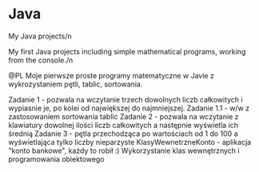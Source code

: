 # Java
My Java projects/n

My first Java projects including simple mathematical programs, working from the console./n

@PL Moje pierwsze proste programy matematyczne w Javie z wykrozystaniem pętli, tablic, sortowania.

Zadanie 1 - pozwala na wczytanie trzech dowolnych liczb całkowitych i wypiasnie je, po kolei od największej do najmniejszej.
Zadanie 1.1 - w/w z zastosowaniem sortowania tablic
Zadanie 2 - pozwala na wczytanie z klawiatury dowolnej ilości liczb całkowitych a następnie wyświetla ich średnią
Zadanie 3 - pętla przechodząca po wartościach od 1 do 100 a wyświetlająca tylko liczby nieparzyste
KlasyWewnetrzneKonto - aplikacja "konto bankowe", każdy to robił :) Wykorzystanie klas wewnętrznych i programowania obiektowego
